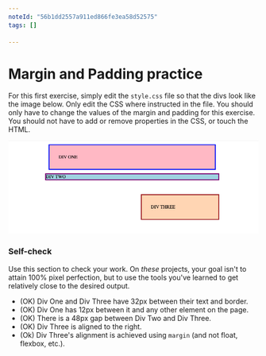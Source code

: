 ```yaml
---
noteId: "56b1dd2557a911ed866fe3ea58d52575"
tags: []

---
```


# Margin and Padding practice

For this first exercise, simply edit the `style.css` file so that the divs look like the image below. Only edit the CSS where instructed in the file.  You should only have to change the values of the margin and padding for this exercise. You should not have to add or remove properties in the CSS, or touch the HTML.

![outcome](./desired-outcome.png)

### Self-check 
Use this section to check your work. On _these_ projects, your goal isn't to attain 100% pixel perfection, but to use the tools you've learned to get relatively close to the desired output.

- (OK) Div One and Div Three have 32px between their text and border. 
- (OK) Div One has 12px between it and any other element on the page. 
- (OK) There is a 48px gap between Div Two and Div Three.
- (OK) Div Three is aligned to the right.
- (Ok) Div Three's alignment is achieved using `margin` (and not float, flexbox, etc.).